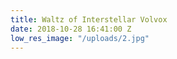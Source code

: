 ```yaml
---
title: Waltz of Interstellar Volvox
date: 2018-10-28 16:41:00 Z
low_res_image: "/uploads/2.jpg"
---
```


